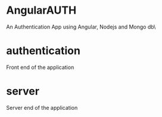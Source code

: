 # AngularAUTH
An Authentication App using Angular, Nodejs and Mongo db\

# authentication
Front end of the application

# server
Server end of the application
